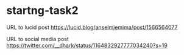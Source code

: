 # startng-task2

URL to lucid post
https://lucid.blog/anselmjemima/post/1566564077

URL to social media post
https://twitter.com/__dhark/status/1164832927777034240?s=19

